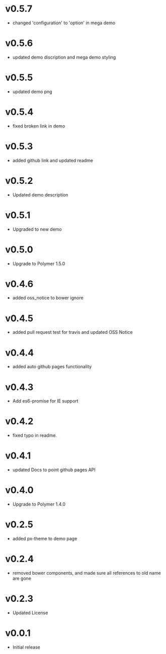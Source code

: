 v0.5.7
==================
* changed 'configuration' to 'option' in mega demo

v0.5.6
==================
* updated demo discription and mega demo styling

v0.5.5
==================
* updated demo png

v0.5.4
==================
* fixed broken link in demo

v0.5.3
==================
* added github link and updated readme

v0.5.2
==================
* Updated demo description

v0.5.1
==================
* Upgraded to new demo

v0.5.0
==================
* Upgrade to Polymer 1.5.0

v0.4.6
==================
* added oss_notice to bower ignore

v0.4.5
==================
* added pull request test for travis and updated OSS Notice

v0.4.4
==================
* added auto github pages functionality

v0.4.3
==================
* Add es6-promise for IE support

v0.4.2
==================
* fixed typo in readme.

v0.4.1
==================
* updated Docs to point github pages API

v0.4.0
==================
* Upgrade to Polymer 1.4.0

v0.2.5
==================
* added px-theme to demo page

v0.2.4
==================
* removed bower components, and made sure all references to old name are gone

v0.2.3
==================
* Updated License

v0.0.1
==================
* Initial release
